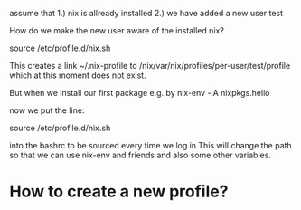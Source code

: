 assume that
1.) nix is allready installed
2.) we have added a new user test

How do we make the new user aware of the installed nix?

source /etc/profile.d/nix.sh 


This creates a link 
~/.nix-profile
to 
/nix/var/nix/profiles/per-user/test/profile 
which at this moment does not exist.

But when we install our first package e.g. by nix-env -iA nixpkgs.hello

now we put the line:

source /etc/profile.d/nix.sh                                           

into the bashrc to be sourced every time we log in
This will change the path so that we can use nix-env and friends and also some other variables.

# How to create a new profile?

